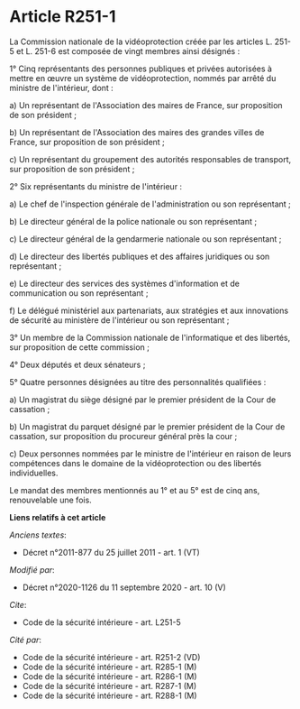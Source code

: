 # Article R251-1

La Commission nationale de la vidéoprotection créée par les articles L. 251-5 et L. 251-6 est composée de vingt membres ainsi
désignés :

1° Cinq représentants des personnes publiques et privées autorisées à mettre en œuvre un système de vidéoprotection, nommés
par arrêté du ministre de l'intérieur, dont :

a) Un représentant de l'Association des maires de France, sur proposition de son président ;

b) Un représentant de l'Association des maires des grandes villes de France, sur proposition de son président ;

c) Un représentant du groupement des autorités responsables de transport, sur proposition de son président ;

2° Six représentants du ministre de l'intérieur :

a) Le chef de l'inspection générale de l'administration ou son représentant ;

b) Le directeur général de la police nationale ou son représentant ;

c) Le directeur général de la gendarmerie nationale ou son représentant ;

d) Le directeur des libertés publiques et des affaires juridiques ou son représentant ;

e) Le directeur des services des systèmes d'information et de communication ou son représentant ;

f) Le délégué ministériel aux partenariats, aux stratégies et aux innovations de sécurité au ministère de l'intérieur ou son
représentant ;

3° Un membre de la Commission nationale de l'informatique et des libertés, sur proposition de cette commission ;

4° Deux députés et deux sénateurs ;

5° Quatre personnes désignées au titre des personnalités qualifiées :

a) Un magistrat du siège désigné par le premier président de la Cour de cassation ;

b) Un magistrat du parquet désigné par le premier président de la Cour de cassation, sur proposition du procureur général
près la cour ;

c) Deux personnes nommées par le ministre de l'intérieur en raison de leurs compétences dans le domaine de la vidéoprotection
ou des libertés individuelles.

Le mandat des membres mentionnés au 1° et au 5° est de cinq ans, renouvelable une fois.

**Liens relatifs à cet article**

_Anciens textes_:

  - Décret n°2011-877 du 25 juillet 2011 - art. 1 (VT)

_Modifié par_:

  - Décret n°2020-1126 du 11 septembre 2020 - art. 10 (V)

_Cite_:

  - Code de la sécurité intérieure - art. L251-5

_Cité par_:

  - Code de la sécurité intérieure - art. R251-2 (VD)
  - Code de la sécurité intérieure - art. R285-1 (M)
  - Code de la sécurité intérieure - art. R286-1 (M)
  - Code de la sécurité intérieure - art. R287-1 (M)
  - Code de la sécurité intérieure - art. R288-1 (M)
